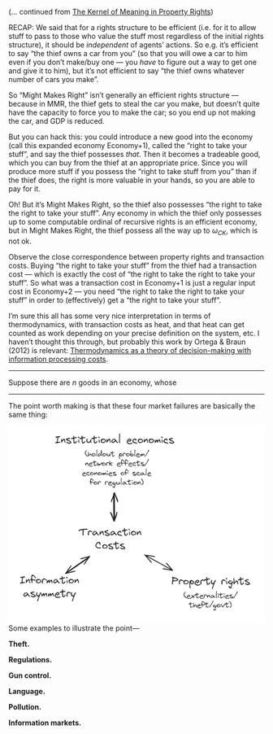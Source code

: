 
(… continued from [The Kernel of Meaning in Property Rights](posted/The%20Kernel%20of%20Meaning%20in%20Property%20Rights.md))

RECAP: We said that for a rights structure to be efficient (i.e. for it to allow stuff to pass to those who value the stuff most regardless of the initial rights structure), it should be _independent_ of agents’ actions. So e.g. it’s efficient to say “the thief owns a car from you” (so that you will owe a car to him even if you don’t make/buy one — you *have* to figure out a way to get one and give it to him), but it’s not efficient to say “the thief owns whatever number of cars you make”.

So “Might Makes Right” isn’t generally an efficient rights structure — because in MMR, the thief gets to steal the car you make, but doesn’t quite have the capacity to force you to make the car; so you end up not making the car, and GDP is reduced.

But you can hack this: you could introduce a new good into the economy (call this expanded economy Economy+1), called the “right to take your stuff”, and say the thief possesses *that*. Then it becomes a tradeable good, which you can buy from the thief at an appropriate price. Since you will produce more stuff if you possess the “right to take stuff from you” than if the thief does, the right is more valuable in your hands, so you are able to pay for it.

Oh! But it’s Might Makes Right, so the thief also possesses “the right to take the right to take your stuff”. Any economy in which the thief only possesses up to some computable ordinal of recursive rights is an efficient economy, but in Might Makes Right, the thief possess all the way up to $\omega_{CK}$, which is not ok.

Observe the close correspondence between property rights and transaction costs. Buying “the right to take your stuff” from the thief had a transaction cost — which is exactly the cost of “the right to take the right to take your stuff”. So what was a transaction cost in Economy+1 is just a regular input cost in Economy+2 — you need “the right to take the right to take your stuff” in order to (effectively) get a “the right to take your stuff”.

I’m sure this all has some very nice interpretation in terms of thermodynamics, with transaction costs as heat, and that heat can get counted as work depending on your precise definition on the system, etc. I haven’t thought this through, but probably this work by Ortega & Braun (2012) is relevant: [Thermodynamics as a theory of decision-making with information processing costs](https://arxiv.org/abs/1204.6481).

---

Suppose there are $n$ goods in an economy, whose 


---

The point worth making is that these four market failures are basically the same thing:

![](_attachments/transaction%20costs.png)
Some examples to illustrate the point—

**Theft.** 

**Regulations.** 

**Gun control.**

**Language.**

**Pollution.**

**Information markets.**